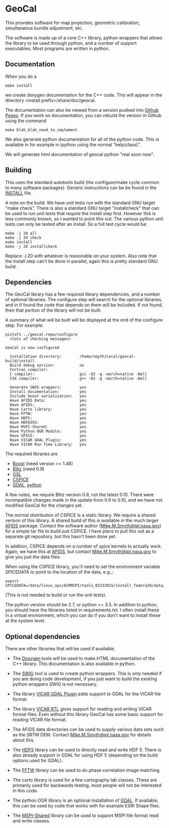 # GeoCal
This provides software for map projection, geometric calibration, 
simultaneous bundle adjustment, etc.

The software is made up of a core C++ library, python wrappers that allows 
the library to be used through python, and a number of support executables. 
Most programs are written in python.

## Documentation

When you do a

    make install

we create doxygen documentation for the C++ code.
This will appear in the directory \<install prefix\>/share/doc/geocal.

The documentation can also be viewed from a version pushed into
[Github Pages](https://github.jpl.nasa.gov/pages/Cartography/geocal).
If you work on documentation, you can rebuild the version in Github using
the command

    make blah_blah_need_to_implement

We also generate python documentation for all of the python code. This
is available in for example in ipython using the normal "help(class)".

We will generate html documentation of geocal python "real soon now".

## Building

This uses the standard autotools build (the configure/make cycle common
to many software packages). Generic instructions can be be found in
the [INSTALL](INSTALL) file.

A note on the build. We have unit tests run with the standard GNU target
"make check". There is also a standard GNU target "installcheck" that can
be used to run unit tests that require the install step first. However this
is less commonly known, so I wanted to point this out. The various python 
unit tests can only be tested after an install. So a full test cycle would
be:

    make -j 20 all
    make -j 20 check
    make install
    make -j 20 installcheck

Replace -j 20 with whatever is reasonable on your system. Also note that
the install step can't be done in parallel, again this is pretty standard
GNU build.

## Dependencies

The GeoCal library has a few required library dependencies, and a number
of optional libraries. The configure step will search for the optional
libraries, and in if found the code that depends on them will be included.
If not found, then that portion of the library will not be built. 

A summary of what will be built will be displayed at the end of the configure
step. For example:

```
pistol% ../geocal-repo/configure
  <lots of checking messages>

GeoCal is now configured

  Installation directory:        /home/smyth/Local/geocal-build/install
  Build debug version:           no
  Fortran compiler:               
  C compiler:                    gcc -O2 -g -march=native -Wall
  CXX compiler:                  g++ -O2 -g -march=native -Wall

  Generate SWIG wrappers:        yes
  Install documentation:         yes
  Include boost serialization:   yes
  Have AFIDS Data:               yes
  Have AFIDS:                    yes
  Have Carto library:            yes
  Have FFTW:                     yes
  Have HDF5:                     yes
  Have HDFEOS5:                  yes
  Have MSPI-Shared:              yes
  Have Python OGR Module:        yes
  Have SPICE:                    yes
  Have VICAR GDAL Plugin:        yes
  Have VICAR Run Time Library:   yes
```

The required libraries are 

* [Boost](http://www.boost.org) (need version >= 1.46) 
* [Blitz](http://sourceforge.net/projects/blitz/) (need 0.9) 
* [GSL](http://www.gnu.org/software/gsl)
* [CSPICE](http://naif.jpl.nasa.gov/naif/toolkit.html)
* [GDAL](http://www.gdal.org), [python](https://www.python.org/)

A few notes, we require Blitz version 0.9, not the latest 0.10. There were
incompatible changes made in the update from 0.9 to 0.10, and we have not
modified GeoCal for the changes yet.

The normal distribution of CSPICE is a static library. We require a shared
verison of this library. A shared build of this is available in the much
larger [AFIDS](https://github.jpl.nasa.gov/Cartography/afids) package. 
Contact the software author (Mike.M.Smyth@jpl.nasa.gov) for a simple tar 
file to build just CSPICE. I have plans to pull this out as a separate
git repository, but this hasn't been done yet. 

In addition, CSPICE depends on a number of spice kernels to actually work.
Again, we have this at [AFIDS](https://github.jpl.nasa.gov/Cartography/afids),
but contact Mike.M.Smyth@jpl.nasa.gov to give you just the data files. 

When using the CSPICE library, you'll need to set the environment variable
SPICEDATA to point to the location of the data, e.g.,:

    export SPICEDATA=/data/linux_ops/AIRMSPI/tools_03232015/install_fedora20/data/cspice

(This is not needed to build or run the unit tests).

The python version should be 2.7, or python >= 3.5. In addition to
python, you should have the libraries listed in requirements.txt. I
often install these in a virtual environment, which you can do if you
don't want to install these at the system level.

## Optional dependencies

There are other libraries that will be used if available.

* The [Doxygen](http://www.stack.nl/~dimitri/doxygen) tools will be used to
  make HTML documentation of the C++ library. This documentation is also
  available in python.

* The [SWIG](http://www.swig.org/) tool is used to create python wrappers.
  This is only needed if you are doing code development, if you just want to
   build the existing python wrappers SWIG is not necessary.

* The library 
  [VICAR GDAL Plugin](https://github.jpl.nasa.gov/Cartography/vicar_gdalplugin)
   adds support to GDAL for the VICAR file format.

* The library
  [VICAR RTL](https://github.jpl.nasa.gov/Cartography/vicar_rtl) gives support
  for reading and writing VICAR format files. Even without this library GeoCal
  has some basic support for reading VICAR file format.

* The AFIDS data directories can be used to supply various data sets such
   as the SRTM DEM. Contact Mike.M.Smyth@jpl.nasa.gov for details about this.

* The [HDF5](http://www.hdfgroup.org/HDF5) library can be used to directly
  read and write HDF 5. There is also already support in GDAL for using HDF 5
  (depending on the build options used for GDAL).

* The [FFTW](http://www.fftw.org) library can be used to do phase correlation
  image matching.

* The carto library is used for a few cartography lab classes. These are 
  primarily used for backwards testing, most people will not be interested
  in this code.

* The python OGR library is an optional installation of 
  [GDAL](http://www.gdal.org). If available, this can be used by code that
  works with for example ESRI Shape files.

* The [MSPI-Shared](https://github.jpl.nasa.gov/MSPI/MSPI-Shared) library
  can be used to support MSPI file format read and write classes.

